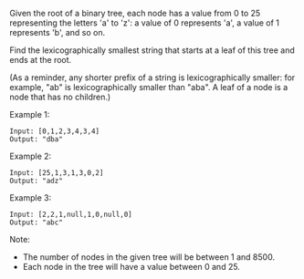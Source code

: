 Given the root of a binary tree, each node has a value from 0 to 25 representing the letters 'a' to 'z': a value of 0 represents 'a', a value of 1 represents 'b', and so on.

Find the lexicographically smallest string that starts at a leaf of this tree and ends at the root.

(As a reminder, any shorter prefix of a string is lexicographically smaller: for example, "ab" is lexicographically smaller than "aba".  A leaf of a node is a node that has no children.)

 

Example 1:

```
Input: [0,1,2,3,4,3,4]
Output: "dba"
```

Example 2:

```
Input: [25,1,3,1,3,0,2]
Output: "adz"
```

Example 3:

```
Input: [2,2,1,null,1,0,null,0]
Output: "abc"
```

Note:

 - The number of nodes in the given tree will be between 1 and 8500.
 - Each node in the tree will have a value between 0 and 25.

